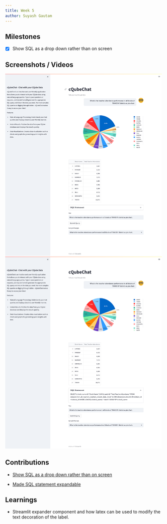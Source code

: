 ```yaml
---
title: Week 5
author: Suyash Gautam
---
```


## Milestones
- [x] Show SQL as a drop down rather than on screen

## Screenshots / Videos 
![SQL Collapsed](./SQL%20collapsed.png)
![SQL Expanded](./SQL%20expanded.png)

## Contributions

- [Show SQL as a drop down rather than on screen](https://github.com/Sunbird-cQube/cQubeChat/issues/22)

- [Made SQL statement expandable](https://github.com/Sunbird-cQube/cQubeChat/pull/24)

## Learnings

- Streamlit expander component and how latex can be used to modify the text decoration of the label.
